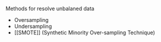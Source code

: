 Methods for resolve unbalaned data
- Oversampling
- Undersampling
- [[SMOTE]] (Synthetic Minority Over-sampling Technique)